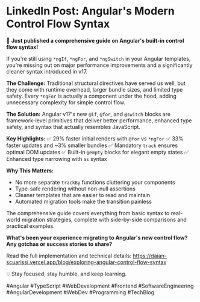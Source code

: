 # LinkedIn Post: Angular's Modern Control Flow Syntax

🚀 **Just published a comprehensive guide on Angular's built-in control flow syntax!**

If you're still using `*ngIf`, `*ngFor`, and `*ngSwitch` in your Angular templates, you're missing out on major performance improvements and a significantly cleaner syntax introduced in v17.

**The Challenge:**
Traditional structural directives have served us well, but they come with runtime overhead, larger bundle sizes, and limited type safety. Every `*ngFor` is actually a component under the hood, adding unnecessary complexity for simple control flow.

**The Solution:**
Angular v17's new `@if`, `@for`, and `@switch` blocks are framework-level primitives that deliver better performance, enhanced type safety, and syntax that actually resembles JavaScript.

**Key Highlights:**
✅ 29% faster initial renders with `@for` vs `*ngFor`
✅ 33% faster updates and ~3% smaller bundles
✅ Mandatory `track` ensures optimal DOM updates
✅ Built-in `@empty` blocks for elegant empty states
✅ Enhanced type narrowing with `as` syntax

**Why This Matters:**
- No more separate `trackBy` functions cluttering your components
- Type-safe rendering without non-null assertions
- Cleaner templates that are easier to read and maintain
- Automated migration tools make the transition painless

The comprehensive guide covers everything from basic syntax to real-world migration strategies, complete with side-by-side comparisons and practical examples.

**What's been your experience migrating to Angular's new control flow? Any gotchas or success stories to share?**

Read the full implementation and technical details: https://daian-scuarissi.vercel.app/blog/exploring-angular-control-flow-syntax

💡 Stay focused, stay humble, and keep learning.

#Angular #TypeScript #WebDevelopment #Frontend #SoftwareEngineering #AngularDevelopment #WebDev #Programming #TechBlog
